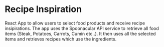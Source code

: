 # Recipe Inspiration

React App to allow users to select food products and receive recipe insipirations.
The app uses the Spoonacular API service to retrieve all food items (Steak, Potatoes, Carrots, Cumin etc..).
It then uses all the selected items and retrieves recipes which use the ingredients.


